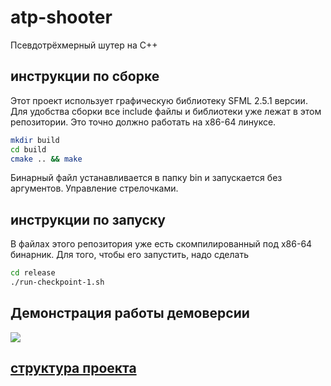 # atp-shooter
Псевдотрёхмерный шутер на C++

## инструкции по сборке
Этот проект использует графическую библиотеку SFML 2.5.1 версии. Для удобства сборки
все include файлы и библиотеки уже лежат в этом репозитории. Это точно должно работать на x86-64 линуксе.
```bash
mkdir build
cd build
cmake .. && make
```
Бинарный файл устанавливается в папку bin и запускается без аргументов. Управление стрелочками.
## инструкции по запуску
В файлах этого репозитория уже есть скомпилированный под x86-64 бинарник. Для того, чтобы его запустить,
надо сделать
```bash
cd release
./run-checkpoint-1.sh
```

## Демонстрация работы демоверсии

[![](http://img.youtube.com/vi/Ubxsqi-TZMQ/0.jpg)](http://www.youtube.com/watch?v=Ubxsqi-TZMQ "Демо")

## [структура проекта](STRUCTURE.md)
